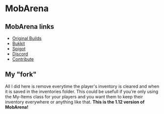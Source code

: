 MobArena 
========

## MobArena links

- [Original Builds](https://travis-ci.org/garbagemule/MobArena)
- [Bukkit](https://dev.bukkit.org/projects/mobarena)
- [Spigot](https://www.spigotmc.org/resources/34110/)
- [Discord](https://discord.gg/5tnwQvC)
- [Contribute](https://github.com/garbagemule/MobArena/blob/master/.github/CONTRIBUTING.md)

## My "fork"

All I did here is remove everytime the player's inventory is cleared and when it is saved in the inventories folder.
This could be usefull if you're only using the My-Items class for your players and you want them to keep their inventory everywhere or anything like that.
**This is the 1.12 version of MobArena!**
